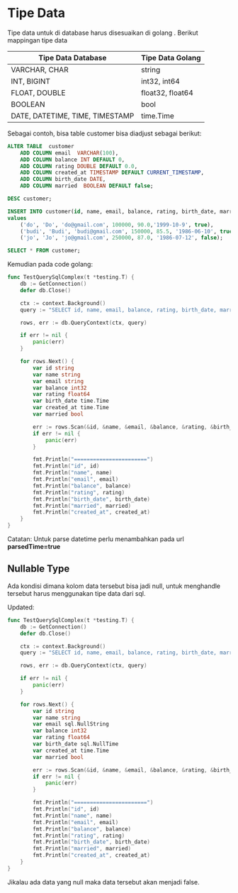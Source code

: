 # Tipe Data

Tipe data untuk di database harus disesuaikan di golang . Berikut mappingan tipe data

| Tipe Data Database | Tipe Data Golang |
|--------------------|------------------|
| VARCHAR, CHAR      | string           |
| INT, BIGINT        | int32, int64     |
| FLOAT, DOUBLE      | float32, float64 |
| BOOLEAN            | bool             |
| DATE, DATETIME, TIME, TIMESTAMP | time.Time |              

Sebagai contoh, bisa table customer bisa diadjust sebagai berikut:
```sql
ALTER TABLE  customer
    ADD COLUMN email  VARCHAR(100),
    ADD COLUMN balance INT DEFAULT 0,
    ADD COLUMN rating DOUBLE DEFAULT 0.0,
    ADD COLUMN created_at TIMESTAMP DEFAULT CURRENT_TIMESTAMP,
    ADD COLUMN birth_date DATE,
    ADD COLUMN married  BOOLEAN DEFAULT false;

DESC customer;

INSERT INTO customer(id, name, email, balance, rating, birth_date, married)
values
    ('do', 'Do', 'do@gmail.com', 100000, 90.0,'1999-10-9', true),
    ('budi', 'Budi', 'budi@gmail.com', 150000, 85.5, '1986-06-10', true),
    ('jo', 'Jo', 'jo@gmail.com', 250000, 87.0, '1986-07-12', false);

SELECT * FROM customer;
```

Kemudian pada code golang:
```go
func TestQuerySqlComplex(t *testing.T) {
	db := GetConnection()
	defer db.Close()

	ctx := context.Background()
	query := "SELECT id, name, email, balance, rating, birth_date, married, created_at from customer"

	rows, err := db.QueryContext(ctx, query)

	if err != nil {
		panic(err)
	}

	for rows.Next() {
		var id string
		var name string
		var email string
		var balance int32
		var rating float64
		var birth_date time.Time
		var created_at time.Time
		var married bool

		err := rows.Scan(&id, &name, &email, &balance, &rating, &birth_date, &married, &created_at)
		if err != nil {
			panic(err)
		}

		fmt.Println("=======================")
		fmt.Println("id", id)
		fmt.Println("name", name)
		fmt.Println("email", email)
		fmt.Println("balance", balance)
		fmt.Println("rating", rating)
		fmt.Println("birth_date", birth_date)
		fmt.Println("married", married)
		fmt.Println("created_at", created_at)
	}
}
```

Catatan: Untuk parse datetime perlu menambahkan pada url **parsedTime=true**

## Nullable Type
Ada kondisi dimana kolom data tersebut bisa jadi null, untuk menghandle tersebut harus menggunakan tipe data dari sql.

Updated:
```go
func TestQuerySqlComplex(t *testing.T) {
	db := GetConnection()
	defer db.Close()

	ctx := context.Background()
	query := "SELECT id, name, email, balance, rating, birth_date, married, created_at from customer"

	rows, err := db.QueryContext(ctx, query)

	if err != nil {
		panic(err)
	}

	for rows.Next() {
		var id string
		var name string
		var email sql.NullString
		var balance int32
		var rating float64
		var birth_date sql.NullTime
		var created_at time.Time
		var married bool

		err := rows.Scan(&id, &name, &email, &balance, &rating, &birth_date, &married, &created_at)
		if err != nil {
			panic(err)
		}

		fmt.Println("=======================")
		fmt.Println("id", id)
		fmt.Println("name", name)
		fmt.Println("email", email)
		fmt.Println("balance", balance)
		fmt.Println("rating", rating)
		fmt.Println("birth_date", birth_date)
		fmt.Println("married", married)
		fmt.Println("created_at", created_at)
	}
}
```

Jikalau ada data yang null maka data tersebut akan menjadi false.